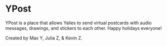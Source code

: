 # YPost

YPost is a place that allows Yalies to send virtual postcards with audio messages, drawings, and stickers to each other. Happy holidays everyone! 

Created by Max Y, Julia Z, & Kevin Z. 
